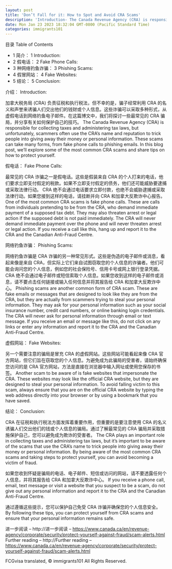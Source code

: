 ```yaml
---
layout: post
title: 'Don’t Fall for it: How to Spot and Avoid CRA Scams'
description: 'Introduction- The Canada Revenue Agency (CRA) is responsible for collecting taxes and administering tax laws, but unfortunately, scammers often use the CRA’s name and reputation to trick people into giving away their money or personal information. These scams can take many forms, from fake phone calls to phishing emails. In this blog post, we’ll explore […]'
date: Mon Jan 23 2023 18:32:04 GMT-0800 (Pacific Standard Time)
categories: immigrants101
---
```


目录	Table of Contents
	
* 1 简介：	  1 Introduction:
* 2 假电话：	  2 Fake Phone Calls:
* 3 种网络钓鱼诈骗：	  3 Phishing Scams:
* 4 假冒网站：	  4 Fake Websites:
* 5 结论：	  5 Conclusion:
	
介绍：	Introduction:
	
加拿大税务局 (CRA) 负责征税和执行税法，但不幸的是，骗子经常利用 CRA 的名义和声誉来诱骗人们交出他们的钱财或个人信息。这些诈骗可以采取多种形式，从虚假电话到网络钓鱼电子邮件。在这篇博文中，我们将探讨一些最常见的 CRA 骗局，并分享有关如何保护自己的技巧。	The Canada Revenue Agency (CRA) is responsible for collecting taxes and administering tax laws, but unfortunately, scammers often use the CRA’s name and reputation to trick people into giving away their money or personal information. These scams can take many forms, from fake phone calls to phishing emails. In this blog post, we’ll explore some of the most common CRA scams and share tips on how to protect yourself.
	
假电话：	Fake Phone Calls:
	
最常见的 CRA 诈骗之一是假电话。这些是假装来自 CRA 的个人打来的电话，他们要求立即支付假定的税款。如果不立即支付假定的债务，他们还可能威胁要逮捕或采取法律行动。 CRA 绝不会通过电话要求立即付款，也绝不会威胁逮捕或采取法律行动。如果您接到这样的电话，请挂断并向 CRA 和加拿大反欺诈中心报告。	One of the most common CRA scams is fake phone calls. These are calls from individuals pretending to be from the CRA, who demand immediate payment of a supposed tax debt. They may also threaten arrest or legal action if the supposed debt is not paid immediately. The CRA will never demand immediate payment over the phone and will never threaten arrest or legal action. If you receive a call like this, hang up and report it to the CRA and the Canadian Anti-Fraud Centre.
	
网络钓鱼诈骗：	Phishing Scams:
	
网络钓鱼诈骗是 CRA 诈骗的另一种常见形式。这些是伪造的电子邮件或消息，看起来像是来自 CRA，但实际上它们来自试图窃取您的个人信息的诈骗者。他们可能会询问您的个人信息，例如您的社会保险号、信用卡号或网上银行登录凭据。 CRA 绝不会通过电子邮件或短信索取个人信息。如果您收到这样的电子邮件或消息，请不要点击任何链接或输入任何信息并将其报告给 CRA 和加拿大反欺诈中心。	Phishing scams are another common form of CRA scam. These are fake emails or messages that are designed to look like they are from the CRA, but they are actually from scammers trying to steal your personal information. They may ask for your personal information such as your social insurance number, credit card numbers, or online banking login credentials. The CRA will never ask for personal information through email or text message. If you receive an email or message like this, do not click on any links or enter any information and report it to the CRA and the Canadian Anti-Fraud Centre.
	
虚假网站：	Fake Websites:
	
另一个需要注意的骗局是冒充 CRA 的虚假网站。这些网站可能看起来像 CRA 官方网站，但它们旨在窃取您的个人信息。为避免成为此骗局的受害者，请始终确保您访问的是 CRA 官方网站，方法是直接在浏览器中输入网址或使用您保存的书签。	Another scam to be aware of is fake websites that impersonate the CRA. These websites may look like the official CRA website, but they are designed to steal your personal information. To avoid falling victim to this scam, always ensure that you are on the official CRA website by typing the web address directly into your browser or by using a bookmark that you have saved.
	
结论：	Conclusion:
	
CRA 在征税和执行税法方面发挥着重要作用，但重要的是要注意使用 CRA 的名义诱骗人们交出他们的钱或个人信息的骗局。通过了解最常见的 CRA 骗局并采取措施保护自己，您可以避免成为欺诈的受害者。	The CRA plays an important role in collecting taxes and administering tax laws, but it’s important to be aware of the scams that use the CRA’s name to trick people into giving away their money or personal information. By being aware of the most common CRA scams and taking steps to protect yourself, you can avoid becoming a victim of fraud.
	
如果您收到怀疑是骗局的电话、电子邮件、短信或访问的网站，请不要透露任何个人信息，并将其报告给 CRA 和加拿大反欺诈中心。	If you receive a phone call, email, text message or visit a website that you suspect to be a scam, do not give out any personal information and report it to the CRA and the Canadian Anti-Fraud Centre.
	
通过遵循这些提示，您可以保护自己免受 CRA 诈骗并确保您的个人信息安全。	By following these tips, you can protect yourself from CRA scams and ensure that your personal information remains safe.
	
进一步阅读 – http://进一步阅读 – https://www.canada.ca/en/revenue-agency/corporate/security/protect-yourself-against-fraud/scam-alerts.html	Further reading – http://Further reading – https://www.canada.ca/en/revenue-agency/corporate/security/protect-yourself-against-fraud/scam-alerts.html

FCGvisa translated, © immigrants101 All Rights Reserved.
